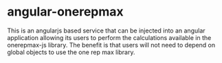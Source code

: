 # angular-onerepmax
This is an angularjs based service that can be injected into an angular application allowing its users to perform the calculations available in the onerepmax-js library. The benefit is that users will not need to depend on global objects to use the one rep max library.
